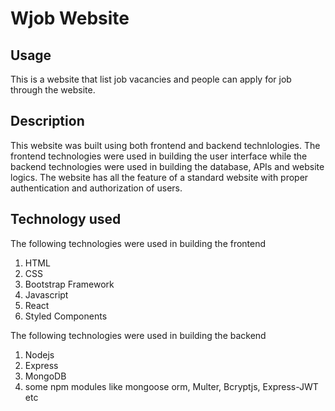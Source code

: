 # Wjob Website

## Usage
This is a website that list job vacancies and people can apply for job through the website.

## Description

This website was built using both frontend and backend technlologies. The frontend technologies were used in building the user interface while the backend technologies were used in building the database, APIs and website logics. The website has all the feature of a standard website with proper authentication and authorization of users.

## Technology used

The following technologies were used in building the frontend
1. HTML
2. CSS
3. Bootstrap Framework
4. Javascript
5. React
6. Styled Components

The following technologies were used in building the backend
1. Nodejs
2. Express
3. MongoDB
4. some npm modules like mongoose orm, Multer, Bcryptjs, Express-JWT etc
